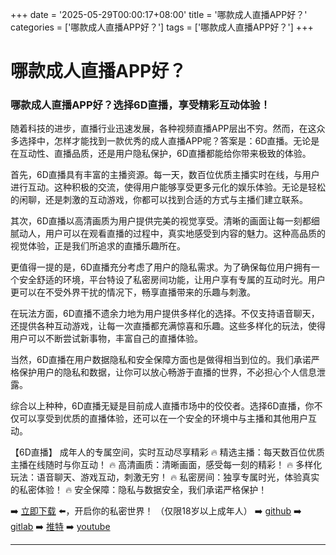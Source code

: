 +++
date = '2025-05-29T00:00:17+08:00'
title = '哪款成人直播APP好？'
categories = ['哪款成人直播APP好？']
tags = ['哪款成人直播APP好？']
+++

# 哪款成人直播APP好？

### 哪款成人直播APP好？选择6D直播，享受精彩互动体验！

随着科技的进步，直播行业迅速发展，各种视频直播APP层出不穷。然而，在这众多选择中，怎样才能找到一款优秀的成人直播APP呢？答案是：6D直播。无论是在互动性、直播品质，还是用户隐私保护，6D直播都能给你带来极致的体验。

首先，6D直播具有丰富的主播资源。每一天，数百位优质主播实时在线，与用户进行互动。这种积极的交流，使得用户能够享受更多元化的娱乐体验。无论是轻松的闲聊，还是刺激的互动游戏，你都可以找到合适的方式与主播们建立联系。

其次，6D直播以高清画质为用户提供完美的视觉享受。清晰的画面让每一刻都细腻动人，用户可以在观看直播的过程中，真实地感受到内容的魅力。这种高品质的视觉体验，正是我们所追求的直播乐趣所在。

更值得一提的是，6D直播充分考虑了用户的隐私需求。为了确保每位用户拥有一个安全舒适的环境，平台特设了私密房间功能，让用户享有专属的互动时光。用户更可以在不受外界干扰的情况下，畅享直播带来的乐趣与刺激。

在玩法方面，6D直播不遗余力地为用户提供多样化的选择。不仅支持语音聊天，还提供各种互动游戏，让每一次直播都充满惊喜和乐趣。这些多样化的玩法，使得用户可以不断尝试新事物，丰富自己的直播体验。

当然，6D直播在用户数据隐私和安全保障方面也是做得相当到位的。我们承诺严格保护用户的隐私和数据，让你可以放心畅游于直播的世界，不必担心个人信息泄露。

综合以上种种，6D直播无疑是目前成人直播市场中的佼佼者。选择6D直播，你不仅可以享受到优质的直播体验，还可以在一个安全的环境中与主播和其他用户互动。

【6D直播】
成年人的专属空间，实时互动尽享精彩
🔥 精选主播：每天数百位优质主播在线随时与你互动！
🔥 高清画质：清晰画面，感受每一刻的精彩！
🔥 多样化玩法：语音聊天、游戏互动，刺激无穷！
🔥 私密房间：独享专属时光，体验真实的私密体验！
🔥 安全保障：隐私与数据安全，我们承诺严格保护！

➡️ [立即下载](https://down123.s3.ap-east-1.amazonaws.com/down/down.html?channelCode=blog) ⬅️，开启你的私密世界！
（仅限18岁以上成年人）
➡️ [github](https://aldult-live.github.io/)
➡️ [gitlab](https://seo-09598d.gitlab.io/)
➡️ [推特](https://x.com/wegame33)
➡️ [youtube](https://www.youtube.com/@6Dlive)

---
